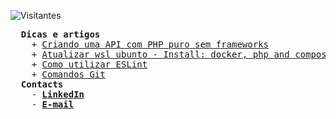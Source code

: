 ![Visitantes](https://komarev.com/ghpvc/?username=rafaelcitario&style=flat&color=yellow&label=🍪%20Visitas%20ao%20meu%20perfil%20este%20mês:%20%20%20)
<pre>
  <b>Dicas e artigos</b>
    + <a href="https://github.com/rafaelcitario/create-api-php/blob/master/README.md" target="_blank">Criando uma API com PHP puro sem frameworks</a>
    + <a href="https://gist.github.com/rafaelcitario/9d3afe2fd3c84901cc0af051ffd5821d#file-setup-wsl-sh" target="_blank">Atualizar wsl ubunto - Install: docker, php and composer</a>
    + <a href="https://github.com/rafaelcitario/como-usar-eslint/blob/master/README.MD" target="_blank">Como utilizar ESLint</a>
    + <a href="https://github.com/rafaelcitario/git-commands" target="_blank">Comandos Git</a>
  <b>Contacts</b>
    - <b><a href="https://linkedin.com/in/rafaelcitario" target="_blank">LinkedIn</a></b>
    - <b><a href="mailto:contato.rafaelgomes@outlook.com" target="_blank">E-mail</a></b>
</pre>
